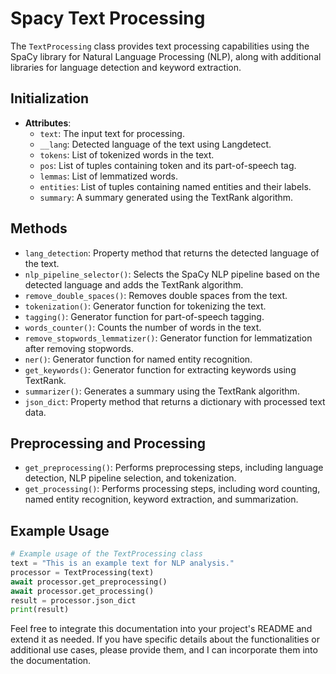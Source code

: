# Spacy Text Processing

The `TextProcessing` class provides text processing capabilities using the SpaCy library for Natural Language Processing (NLP), along with additional libraries for language detection and keyword extraction.

## Initialization

- **Attributes**:
  - `text`: The input text for processing.
  - `__lang`: Detected language of the text using Langdetect.
  - `tokens`: List of tokenized words in the text.
  - `pos`: List of tuples containing token and its part-of-speech tag.
  - `lemmas`: List of lemmatized words.
  - `entities`: List of tuples containing named entities and their labels.
  - `summary`: A summary generated using the TextRank algorithm.

## Methods

- `lang_detection`: Property method that returns the detected language of the text.
- `nlp_pipeline_selector()`: Selects the SpaCy NLP pipeline based on the detected language and adds the TextRank algorithm.
- `remove_double_spaces()`: Removes double spaces from the text.
- `tokenization()`: Generator function for tokenizing the text.
- `tagging()`: Generator function for part-of-speech tagging.
- `words_counter()`: Counts the number of words in the text.
- `remove_stopwords_lemmatizer()`: Generator function for lemmatization after removing stopwords.
- `ner()`: Generator function for named entity recognition.
- `get_keywords()`: Generator function for extracting keywords using TextRank.
- `summarizer()`: Generates a summary using the TextRank algorithm.
- `json_dict`: Property method that returns a dictionary with processed text data.

## Preprocessing and Processing

- `get_preprocessing()`: Performs preprocessing steps, including language detection, NLP pipeline selection, and tokenization.
- `get_processing()`: Performs processing steps, including word counting, named entity recognition, keyword extraction, and summarization.

## Example Usage

```python
# Example usage of the TextProcessing class
text = "This is an example text for NLP analysis."
processor = TextProcessing(text)
await processor.get_preprocessing()
await processor.get_processing()
result = processor.json_dict
print(result)
```

Feel free to integrate this documentation into your project's README and extend it as needed. If you have specific details about the functionalities or additional use cases, please provide them, and I can incorporate them into the documentation.